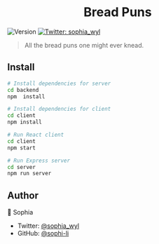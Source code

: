 <h1 align="center">Bread Puns </h1>
<p>
  <img alt="Version" src="https://img.shields.io/badge/version-1.0.0-blue.svg?cacheSeconds=2592000" />
  <a href="https://twitter.com/sophia_wyl">
    <img alt="Twitter: sophia_wyl" src="https://img.shields.io/twitter/follow/sophia_wyl.svg?style=social" target="_blank" />
  </a>
</p>

> All the bread puns one might ever knead.

## Install

```sh
# Install dependencies for server
cd backend
npm  install

# Install dependencies for client
cd client
npm install

# Run React client
cd client
npm start

# Run Express server
cd server
npm run server
```

## Author

👤 Sophia

- Twitter: [@sophia_wyl](https://twitter.com/sophia_wyl)
- GitHub: [@sophi-li](https://github.com/sophi-li)
